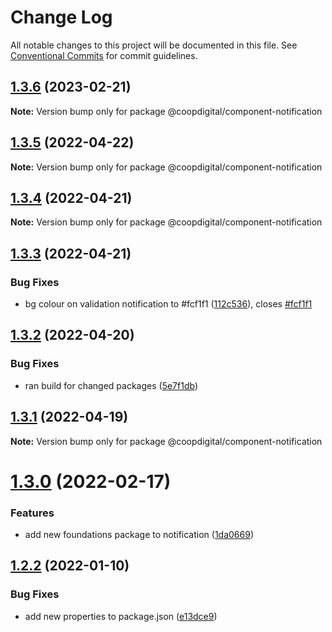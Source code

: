 # Change Log

All notable changes to this project will be documented in this file.
See [Conventional Commits](https://conventionalcommits.org) for commit guidelines.

## [1.3.6](https://github.com/coopdigital/coop-frontend/compare/@coopdigital/component-notification@1.3.5...@coopdigital/component-notification@1.3.6) (2023-02-21)

**Note:** Version bump only for package @coopdigital/component-notification





## [1.3.5](https://github.com/coopdigital/coop-frontend/compare/@coopdigital/component-notification@1.3.4...@coopdigital/component-notification@1.3.5) (2022-04-22)

**Note:** Version bump only for package @coopdigital/component-notification





## [1.3.4](https://github.com/coopdigital/coop-frontend/compare/@coopdigital/component-notification@1.3.3...@coopdigital/component-notification@1.3.4) (2022-04-21)

**Note:** Version bump only for package @coopdigital/component-notification





## [1.3.3](https://github.com/coopdigital/coop-frontend/compare/@coopdigital/component-notification@1.3.2...@coopdigital/component-notification@1.3.3) (2022-04-21)


### Bug Fixes

* bg colour on validation notification to #fcf1f1 ([112c536](https://github.com/coopdigital/coop-frontend/commit/112c53672dded1a1cc440a8b49a4a9067073c437)), closes [#fcf1f1](https://github.com/coopdigital/coop-frontend/issues/fcf1f1)





## [1.3.2](https://github.com/coopdigital/coop-frontend/compare/@coopdigital/component-notification@1.3.1...@coopdigital/component-notification@1.3.2) (2022-04-20)


### Bug Fixes

* ran build for changed packages ([5e7f1db](https://github.com/coopdigital/coop-frontend/commit/5e7f1dbdf38ca13b8233b81f72d3725b8a47d834))





## [1.3.1](https://github.com/coopdigital/coop-frontend/compare/@coopdigital/component-notification@1.3.0...@coopdigital/component-notification@1.3.1) (2022-04-19)

**Note:** Version bump only for package @coopdigital/component-notification





# [1.3.0](https://github.com/coopdigital/coop-frontend/compare/@coopdigital/component-notification@1.2.2...@coopdigital/component-notification@1.3.0) (2022-02-17)


### Features

* add new foundations package to notification ([1da0669](https://github.com/coopdigital/coop-frontend/commit/1da0669df566abe29d1f14d8ddf300e57b944b60))





## [1.2.2](https://github.com/coopdigital/coop-frontend/compare/@coopdigital/component-notification@1.2.1...@coopdigital/component-notification@1.2.2) (2022-01-10)


### Bug Fixes

* add new properties to package.json ([e13dce9](https://github.com/coopdigital/coop-frontend/commit/e13dce94798600b80da4d0183ce96331b91c72aa))

